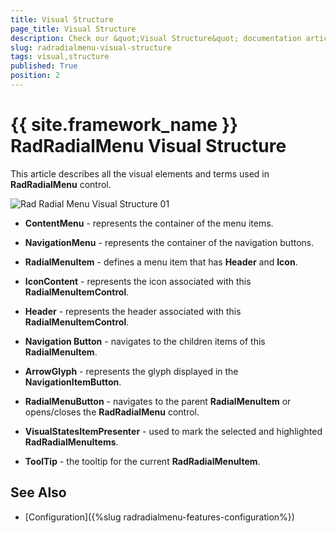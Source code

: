 ```yaml
---
title: Visual Structure
page_title: Visual Structure
description: Check our &quot;Visual Structure&quot; documentation article for the RadRadialMenu {{ site.framework_name }} control.
slug: radradialmenu-visual-structure
tags: visual,structure
published: True
position: 2
---
```


# {{ site.framework_name }} RadRadialMenu Visual Structure

This article describes all the visual elements and terms used in __RadRadialMenu__ control. 

![Rad Radial Menu Visual Structure 01](images/RadRadialMenu_VisualStructure_01.png)

* __ContentMenu__ - represents the container of the menu items.          

* __NavigationMenu__ - represents the container of the navigation buttons.          

* __RadialMenuItem__ - defines a menu item that has __Header__ and __Icon__.          

* __IconContent__ - represents the icon associated with this __RadialMenuItemControl__.          

* __Header__ - represents the header associated with this __RadialMenuItemControl__.          

* __Navigation Button__ - navigates to the children items of this __RadialMenuItem__.          

* __ArrowGlyph__ - represents the glyph displayed in the __NavigationItemButton__.          

* __RadialMenuButton__ - navigates to the parent __RadialMenuItem__ or opens/closes the __RadRadialMenu__ control.          

* __VisualStatesItemPresenter__ - used to mark the selected and highlighted __RadRadialMenuItems__.          

* __ToolTip__ - the tooltip for the current __RadRadialMenuItem__.          

## See Also

 * [Configuration]({%slug radradialmenu-features-configuration%})
